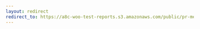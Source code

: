 ```yaml
---
layout: redirect
redirect_to: https://a8c-woo-test-reports.s3.amazonaws.com/public/pr-merge/40570/api/index.html
---
```

